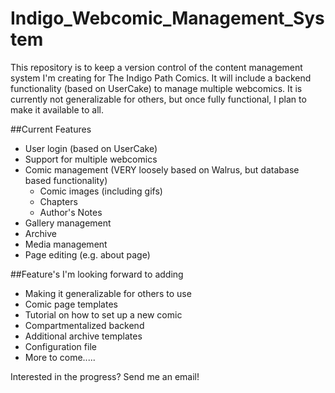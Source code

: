 # Indigo_Webcomic_Management_System
This repository is to keep a version control of the content management system I'm creating for The Indigo Path Comics.  It will include a backend functionality (based on UserCake) to manage multiple webcomics.  It is currently not generalizable for others, but once fully functional, I plan to make it available to all.

##Current Features

* User login (based on UserCake)
* Support for multiple webcomics
* Comic management (VERY loosely based on Walrus, but database based functionality)
    + Comic images (including gifs)
    + Chapters
    + Author's Notes
* Gallery management
* Archive
* Media management
* Page editing (e.g. about page)


##Feature's I'm looking forward to adding

* Making it generalizable for others to use
* Comic page templates
* Tutorial on how to set up a new comic
* Compartmentalized backend
* Additional archive templates
* Configuration file
* More to come.....


Interested in the progress?  Send me an email!
